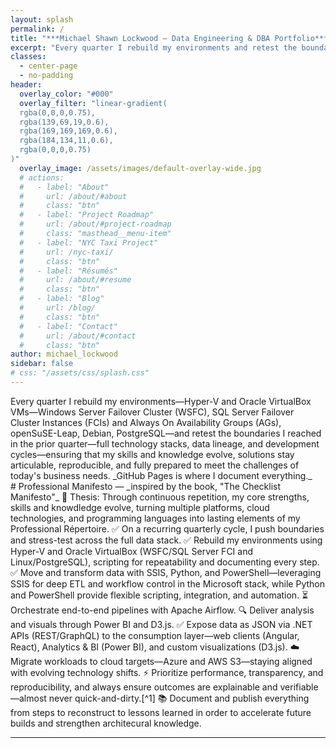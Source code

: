 ```yaml
---
layout: splash
permalink: /
title: "***Michael Shawn Lockwood — Data Engineering & DBA Portfolio***"
excerpt: "Every quarter I rebuild my environments and retest the boundaries I reached in the prior quarter&mdash;full technology stacks, data lineage, and development cycles. _GitHub Pages is where I document everything._"
classes:
  - center-page
  - no-padding
header:
  overlay_color: "#000" 
  overlay_filter: "linear-gradient(
  rgba(0,0,0,0.75),
  rgba(139,69,19,0.6), 
  rgba(169,169,169,0.6),
  rgba(184,134,11,0.6),
  rgba(0,0,0,0.75)
)"
  overlay_image: /assets/images/default-overlay-wide.jpg 
  # actions:
  #   - label: "About"
  #     url: /about/#about
  #     class: "btn"
  #   - label: "Project Roadmap"
  #     url: /about/#project-roadmap
  #     class: "masthead__menu-item"
  #   - label: "NYC Taxi Project"
  #     url: /nyc-taxi/
  #     class: "btn"
  #   - label: "Résumés"
  #     url: /about/#resume
  #     class: "btn"
  #   - label: "Blog"
  #     url: /blog/
  #     class: "btn"
  #   - label: "Contact"
  #     url: /about/#contact
  #     class: "btn"
author: michael_lockwood
sidebar: false
# css: "/assets/css/splash.css"
---
```


<html><body class="wide-center-page">
<div class="manifesto-intro" markdown="1">
Every quarter I rebuild my environments&mdash;Hyper-V and Oracle VirtualBox VMs&mdash;Windows Server Failover Cluster (WSFC), SQL Server Failover Cluster Instances (FCIs) and Always On Availability Groups (AGs), openSuSE-Leap, Debian, PostgreSQL&mdash;and retest the boundaries I reached in the prior quarter&mdash;full technology stacks, data lineage, and development cycles&mdash;ensuring that my skills and knowledge evolve, solutions stay articulable, reproducible, and fully prepared to meet the challenges of today's business needs. _GitHub Pages is where I document everything._
</div>

<div class="manifesto-content" markdown="1">
# Professional Manifesto  
&mdash; _inspired by the book, "The Checklist Manifesto"_  
🎯 Thesis: Through continuous repetition, my core strengths, skills and knowdledge evolve, turning multiple platforms, cloud technologies, and programming languages into lasting elements of my Professional Répertoire.  
✅ On a recurring quarterly cycle, I push boundaries and stress-test across the full data stack.  
✅ Rebuild my environments using Hyper-V and Oracle VirtualBox (WSFC/SQL Server FCI and Linux/PostgreSQL), scripting for repeatability and documenting every step.  
✅ Move and transform data with SSIS, Python, and PowerShell—leveraging SSIS for deep ETL and workflow control in the Microsoft stack, while Python and PowerShell provide flexible scripting, integration, and automation.  
⏳ Orchestrate end-to-end pipelines with Apache Airflow.  
🔍 Deliver analysis and visuals through Power BI and D3.js.  
✅ Expose data as JSON via .NET APIs (REST/GraphQL) to the consumption layer—web clients (Angular, React), Analytics & BI (Power BI), and custom visualizations (D3.js).      
☁️ Migrate workloads to cloud targets—Azure and AWS S3—staying aligned with evolving technology shifts.  
⚡ Prioritize performance, transparency, and reproducibility, and always ensure outcomes are explainable and verifiable—almost never quick-and-dirty.[^1]  
📚 Document and publish everything from steps to reconstruct to lessons learned in order to accelerate future builds and strengthen architecural knowledge.  

[^1]: In DevOps and production work, urgent business needs sometimes require quick fixes. The key is to recognize these as exceptions, document them, and follow up with proper regression and stress testing so long-term quality isn’t compromised.  
</div>
</body></html>

---
